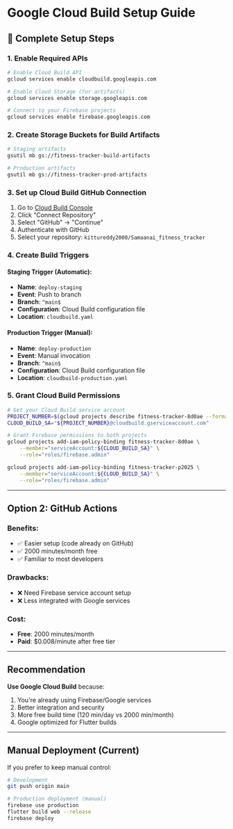 # Google Cloud Build Setup Guide

## 🚀 Complete Setup Steps

### 1. **Enable Required APIs**
```bash
# Enable Cloud Build API
gcloud services enable cloudbuild.googleapis.com

# Enable Cloud Storage (for artifacts)
gcloud services enable storage.googleapis.com

# Connect to your Firebase projects
gcloud services enable firebase.googleapis.com
```

### 2. **Create Storage Buckets for Build Artifacts**
```bash
# Staging artifacts
gsutil mb gs://fitness-tracker-build-artifacts

# Production artifacts  
gsutil mb gs://fitness-tracker-prod-artifacts
```

### 3. **Set up Cloud Build GitHub Connection**
1. Go to [Cloud Build Console](https://console.cloud.google.com/cloud-build/triggers)
2. Click "Connect Repository"
3. Select "GitHub" → "Continue" 
4. Authenticate with GitHub
5. Select your repository: `kittureddy2000/Samaanai_fitness_tracker`

### 4. **Create Build Triggers**

#### Staging Trigger (Automatic):
- **Name**: `deploy-staging`
- **Event**: Push to branch
- **Branch**: `^main$`
- **Configuration**: Cloud Build configuration file
- **Location**: `cloudbuild.yaml`

#### Production Trigger (Manual):
- **Name**: `deploy-production`  
- **Event**: Manual invocation
- **Branch**: `^main$`
- **Configuration**: Cloud Build configuration file
- **Location**: `cloudbuild-production.yaml`

### 5. **Grant Cloud Build Permissions**
```bash
# Get your Cloud Build service account
PROJECT_NUMBER=$(gcloud projects describe fitness-tracker-8d0ae --format="value(projectNumber)")
CLOUD_BUILD_SA="${PROJECT_NUMBER}@cloudbuild.gserviceaccount.com"

# Grant Firebase permissions to both projects
gcloud projects add-iam-policy-binding fitness-tracker-8d0ae \
    --member="serviceAccount:${CLOUD_BUILD_SA}" \
    --role="roles/firebase.admin"

gcloud projects add-iam-policy-binding fitness-tracker-p2025 \
    --member="serviceAccount:${CLOUD_BUILD_SA}" \
    --role="roles/firebase.admin"
```

---

## Option 2: GitHub Actions

### Benefits:
- ✅ Easier setup (code already on GitHub)
- ✅ 2000 minutes/month free
- ✅ Familiar to most developers

### Drawbacks:
- ❌ Need Firebase service account setup
- ❌ Less integrated with Google services

### Cost:
- **Free**: 2000 minutes/month
- **Paid**: $0.008/minute after free tier

---

## Recommendation

**Use Google Cloud Build** because:
1. You're already using Firebase/Google services
2. Better integration and security
3. More free build time (120 min/day vs 2000 min/month)
4. Google optimized for Flutter builds

---

## Manual Deployment (Current)

If you prefer to keep manual control:
```bash
# Development
git push origin main

# Production deployment (manual)
firebase use production
flutter build web --release
firebase deploy
```